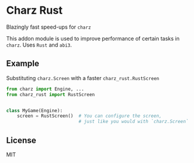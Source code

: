 # Charz Rust

Blazingly fast speed-ups for `charz`

This addon module is used to improve performance of certain tasks in `charz`.
Uses `Rust` and `abi3`.

## Example

Substituting `charz.Screen` with a faster `charz_rust.RustScreen`

```python
from charz import Engine, ...
from charz_rust import RustScreen


class MyGame(Engine):
    screen = RustScreen()  # You can configure the screen,
                           # just like you would with `charz.Screen`
```

## License

MIT

